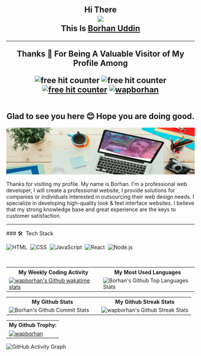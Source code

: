 <h2 align="center"> 
  Hi There 
  <br>
  <img src="https://media.giphy.com/media/hvRJCLFzcasrR4ia7z/giphy.gif" width="60px"/>
    <br>
   This Is <a href="https://www.wapborhan.com">Borhan Uddin</a>
   <hr>
  Thanks 💙 For Being A Valuable Visitor of My Profile Among
  <br>
  <p align="center">
    <img src="https://img.shields.io/github/followers/wapborhan?label=Follow&style=social" border="0" title="free hit counter" alt="free hit counter"/>
    <img src="https://gpvc.arturio.dev/wapborhan" border="0" title="free hit counter" alt="free hit counter"/>
   <a href="https://wakatime.com/@wapborhan"> <img src="https://wakatime.com/badge/user/59d9f170-5e15-4b6c-8acd-f8cd5d8bb365.svg" border="0" title="free hit counter" alt="free hit counter"/></a>
    <a href="https://twitter.com/wapborhan" target="blank"><img src="https://img.shields.io/twitter/follow/wapborhan?logo=twitter&style=for-the-badge" alt="wapborhan" /></a> 
  </p>
<br>
Glad to see you here 😊 Hope you are doing good.
</h2>

<img src="https://github.com/wapborhan/wapborhan/blob/main/1612431913167.jpg?raw=true"/>

 
Thanks for visiting my profile. My name is Borhan. I'm a professional web developer, І will create a professional website, I provide solutions for companies or individuals interested in outsourcing their web design needs. I specialize in developing high-quality look & feel interface websites. I believe that my strong knowledge base and great experience are the keys to customer satisfaction.

<hr>
### 🛠 &nbsp;Tech Stack

![HTML](https://img.shields.io/badge/-HTML-05122A?style=flat&logo=HTML5)&nbsp;
![CSS](https://img.shields.io/badge/-CSS-05122A?style=flat&logo=CSS3&logoColor=1572B6)&nbsp;
![JavaScript](https://img.shields.io/badge/-JavaScript-05122A?style=flat&logo=javascript)&nbsp;
![React](https://img.shields.io/badge/-React-05122A?style=flat&logo=react)&nbsp;
![Node.js](https://img.shields.io/badge/-Node.js-05122A?style=flat&logo=node.js)&nbsp;

<br />

<table align="center" width="100%">
  <tr>
  <th>My Weekly Coding Activity</th>
  <th>My Most Used Languages</th>
  </tr>
  <tr>
  <td width="50%"> <a href="https://wakatime.com/@wapborhan"><img src="https://github-readme-stats.vercel.app/api/wakatime?username=wapborhan" alt="wapborhan's Github wakatime stats" height="auto" width="500px"></a></td>
  <td width="50%">  <img src="https://github-readme-stats-showrin.vercel.app/api/top-langs/?username=wapborhan&layout=compact&langs_count=10&hide=html,css" alt="Borhan's Github Top Languages Stats" width="500px height="auto"></td>
  </tr>
</table> 


<table align="center" width="100%">
  <tr>
  <th>My Github Stats</th>
  <th>My Github Streak Stats</th>
  </tr>
  <tr>
  <td width="50%">
    <img src="https://github-readme-stats-showrin.vercel.app/api?username=wapborhan&include_all_commits=true&count_private=true&show_icons=true" alt="Borhan's Github Commit Stats" height="170em">
  </td>
  <td width="50%"> 
     <img src="https://github-readme-streak-stats.herokuapp.com/?user=wapborhan" alt="wapborhan's Github Streak Stats" height="180em">
  </td>
  </tr>
</table> 

<table align="center">
  <tr>
<!--  <th> My Metrics:</th> -->
  <th> My Github Trophy:</th>
  </tr>
  <tr>
 <!--  <td><img src="https://metrics.lecoq.io/wapborhan" alt="wapborhan's Github Metrics"></td>-->
  <td><a href="https://github.com/ryo-ma/github-profile-trophy"><img src="https://github-profile-trophy.vercel.app/?username=wapborhan&column=4&margin-w=15&margin-h=15" alt="wapborhan" /></a></td>
  </tr>
</table>

![GitHub Activity Graph](https://activity-graph.herokuapp.com/graph?username=wapborhan)  
